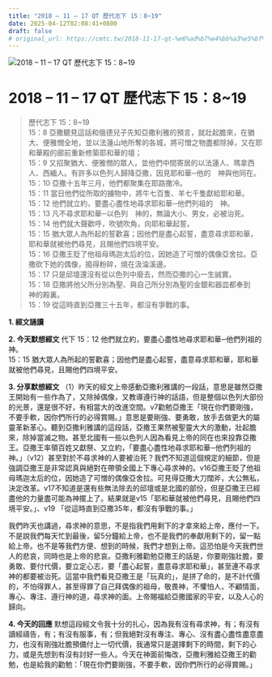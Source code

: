 ```yaml
---
title: "2018 – 11 – 17 QT 歷代志下 15：8~19"
date: 2025-04-12T02:08:41+0800
draft: false
# original_url: https://cmtc.tw/2018-11-17-qt-%e6%ad%b7%e4%bb%a3%e5%bf%97%e4%b8%8b-15%ef%bc%9a819
---
```


![2018 – 11 – 17 QT 歷代志下 15：8\~19](/images/qt.jpg   "2018 – 11 – 17 QT 歷代志下 15：8\~19")

# 2018 – 11 – 17 QT 歷代志下 15：8\~19

> 歷代志下 15：8\~19  
> 15：8 亞撒聽見這話和俄德兒子先知亞撒利雅的預言，就壯起膽來，在猶大、便雅憫全地，並以法蓮山地所奪的各城，將可憎之物盡都除掉，又在耶和華殿的廊前重新修築耶和華的壇；  
> 15：9 又招聚猶大、便雅憫的眾人，並他們中間寄居的以法蓮人、瑪拿西人、西緬人。有許多以色列人歸降亞撒，因見耶和華─他的　神與他同在。  
> 15：10 亞撒十五年三月，他們都聚集在耶路撒冷。  
> 15：11 當日他們從所取的擄物中，將牛七百隻、羊七千隻獻給耶和華。  
> 15：12 他們就立約，要盡心盡性地尋求耶和華─他們列祖的　神。  
> 15：13 凡不尋求耶和華─以色列　神的，無論大小、男女，必被治死。  
> 15：14 他們就大聲歡呼，吹號吹角，向耶和華起誓。  
> 15：15 猶大眾人為所起的誓歡喜；因他們是盡心起誓，盡意尋求耶和華，耶和華就被他們尋見，且賜他們四境平安。  
> 15：16 亞撒王貶了他祖母瑪迦太后的位，因她造了可憎的偶像亞舍拉。亞撒砍下她的偶像，搗得粉碎，燒在汲淪溪邊。  
> 15：17 只是邱壇還沒有從以色列中廢去，然而亞撒的心一生誠實。  
> 15：18 亞撒將他父所分別為聖、與自己所分別為聖的金銀和器皿都奉到　神的殿裏。  
> 15：19 從這時直到亞撒三十五年，都沒有爭戰的事。

**1. 經文誦讀**

**2.  今天默想經文**
代下 15：12 他們就立約，要盡心盡性地尋求耶和華─他們列祖的神。  
15：15 猶大眾人為所起的誓歡喜；因他們是盡心起誓，盡意尋求耶和華，耶和華就被他們尋見，且賜他們四境平安。

**3. 分享默想經文**
（1）昨天的經文上帝感動亞撒利雅講的一段話，意思是雖然亞撒王開始有一些作為了，又除掉偶像，又教導遵行神的話語，但是整個以色列大部份的光景，還是很不好，有相當大的改進空間。v7勸勉亞撒王「現在你們要剛強，不要手軟，因你們所行的必得賞賜。」意思是要剛強、要勇敢，放手去做更大的屬靈革新革心。聽到亞撒利雅講的這段話，亞撒王果然被聖靈大大的激動，壯起膽來，除掉當滅之物。甚至北國有一些以色列人因為看見上帝的同在也來投靠亞撒王。亞撒王率領百姓又獻祭、又立約，「要盡心盡性地尋求耶和華─他們列祖的　神。」（v12）甚至對於不尋求神的人要被治死？我們不知道這個規定的細節，但是強調亞撒王是非常認真與絕對在帶領全國上下專心尋求神的。v16亞撒王貶了他祖母瑪迦太后的位，因她造了可憎的偶像亞舍拉。可見得亞撒大刀闊斧，大公無私，決定改革。v17不知道是還有些無法除去的邱壇或是北國的部份，但是亞撒王已經盡他的力量盡可能為神擺上了。結果就是v15「耶和華就被他們尋見，且賜他們四境平安。」、v19 「從這時直到亞撒35年，都沒有爭戰的事。」

我們昨天也講過，尋求神的意思，不是指我們用剩下的才拿來給上帝，應付一下。不是說我們每天忙到最後，留5分鐘給上帝，也不是我們的奉獻用剩下的，留一點給上帝。也不是等我們方便、想到的時候，我們才想到上帝。這恐怕是今天我們世人的悲哀，同時也是上帝的悲哀。亞撒利雅勸勉亞撒王的話是，你要剛強壯膽，要勇敢、要付代價，要立定心志，要「盡心起誓，盡意尋求耶和華」，甚至連不尋求神的都要被治死。這當中我們看見亞撒王是「玩真的」，是拼了命的，是不計代價的，不怕得罪人，甚至得罪了自己拜偶像的祖母，敬畏神，不懼怕人，不顧情面，專心、專注、遵行神的道，尋求神的面。上帝賜福給亞撒國家的平安，以及人心的歸向。

**4. 今天的回應**
默想這段經文令我十分的扎心，因為我有沒有尋求神，有；有沒有讀經禱告，有；有沒有服事，有；但我絕對沒有專注、專心、沒有盡心盡性盡意盡力，也沒有剛強壯膽預備付上一切代價，我通常只是選擇剩下的時間，剩下的心力，或是先想到有沒有討好一些人。今天在神面前悔改，亞撒利雅給亞撒王的勸勉，也是給我的勸勉：「現在你們要剛強，不要手軟，因你們所行的必得賞賜。」
